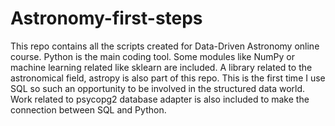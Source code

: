 # Astronomy-first-steps
This repo contains all the scripts created for Data-Driven Astronomy online course.
Python is the main coding tool. Some modules like NumPy or machine learning related like sklearn are included. A library related to the astronomical field, astropy is also part of this repo.
This is the first time I use SQL so such an opportunity to be involved in the structured data world. Work related to psycopg2 database adapter is also included to make the connection between SQL and Python.
